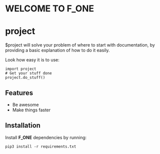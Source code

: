 # WELCOME TO F_ONE
project
========

$project will solve your problem of where to start with documentation,
by providing a basic explanation of how to do it easily.

Look how easy it is to use:

    import project
    # Get your stuff done
    project.do_stuff()

Features
--------

- Be awesome
- Make things faster

Installation
------------

Install **F_ONE** dependencies by running:

  ```
  pip3 install -r requirements.txt
  ```
